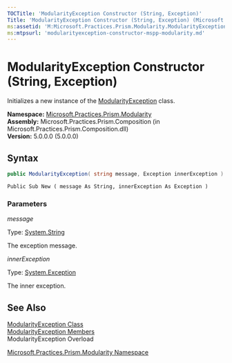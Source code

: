 ```yaml
---
TOCTitle: 'ModularityException Constructor (String, Exception)'
Title: 'ModularityException Constructor (String, Exception) (Microsoft.Practices.Prism.Modularity)'
ms:assetid: 'M:Microsoft.Practices.Prism.Modularity.ModularityException.\#ctor(System.String,System.Exception)'
ms:mtpsurl: 'modularityexception-constructor-mspp-modularity.md'
---
```



# ModularityException Constructor (String, Exception)

Initializes a new instance of the [ModularityException](/patterns-practices/reference/modularityexception-class-mspp-modularity) class.

**Namespace:** [Microsoft.Practices.Prism.Modularity](/patterns-practices/reference/mspp-modularity-namespace)  
**Assembly:** Microsoft.Practices.Prism.Composition (in Microsoft.Practices.Prism.Composition.dll)  
**Version:** 5.0.0.0 (5.0.0.0)

## Syntax

```C#
public ModularityException( string message, Exception innerException )
```

```VB
Public Sub New ( message As String, innerException As Exception )
```

### Parameters

*message*

Type: [System.String](http://msdn.microsoft.com/en-us/library/s1wwdcbf)

The exception message.


*innerException*  

Type: [System.Exception](http://msdn.microsoft.com/en-us/library/c18k6c59)

The inner exception.

## See Also

[ModularityException Class](/patterns-practices/reference/modularityexception-class-mspp-modularity)  
[ModularityException Members](/patterns-practices/reference/modularityexception-members-mspp-modularity)  
ModularityException Overload

[Microsoft.Practices.Prism.Modularity Namespace](/patterns-practices/reference/mspp-modularity-namespace)  